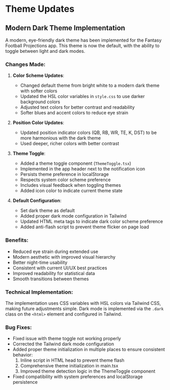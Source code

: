 # Theme Updates

## Modern Dark Theme Implementation

A modern, eye-friendly dark theme has been implemented for the Fantasy Football Projections app. This theme is now the default, with the ability to toggle between light and dark modes.

### Changes Made:

1. **Color Scheme Updates**:
   - Changed default theme from bright white to a modern dark theme with softer colors
   - Updated the HSL color variables in `style.css` to use darker background colors
   - Adjusted text colors for better contrast and readability
   - Softer blues and accent colors to reduce eye strain

2. **Position Color Updates**:
   - Updated position indicator colors (QB, RB, WR, TE, K, DST) to be more harmonious with the dark theme
   - Used deeper, richer colors with better contrast

3. **Theme Toggle**:
   - Added a theme toggle component (`ThemeToggle.tsx`)
   - Implemented in the app header next to the notification icon
   - Persists theme preference in localStorage
   - Respects system color scheme preference
   - Includes visual feedback when toggling themes
   - Added icon color to indicate current theme state

4. **Default Configuration**:
   - Set dark theme as default
   - Added proper dark mode configuration in Tailwind
   - Updated HTML meta tags to indicate dark color scheme preference
   - Added anti-flash script to prevent theme flicker on page load

### Benefits:

- Reduced eye strain during extended use
- Modern aesthetic with improved visual hierarchy
- Better night-time usability
- Consistent with current UI/UX best practices
- Improved readability for statistical data
- Smooth transitions between themes

### Technical Implementation:

The implementation uses CSS variables with HSL colors via Tailwind CSS, making future adjustments simple.
Dark mode is implemented via the `.dark` class on the `<html>` element and configured in Tailwind.

### Bug Fixes:

- Fixed issue with theme toggle not working properly 
- Corrected the Tailwind dark mode configuration
- Added proper theme initialization in multiple places to ensure consistent behavior:
  1. Inline script in HTML head to prevent theme flash
  2. Comprehensive theme initialization in main.tsx
  3. Improved theme detection logic in the ThemeToggle component
- Fixed compatibility with system preferences and localStorage persistence